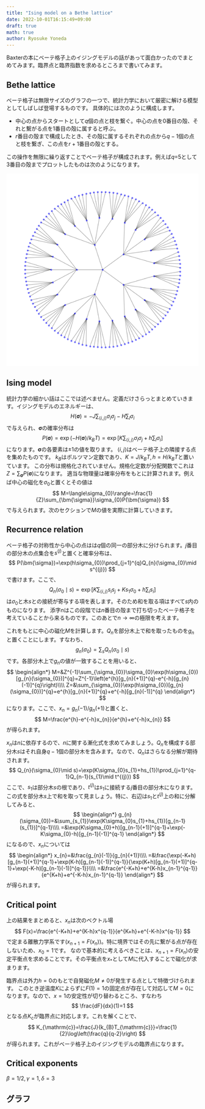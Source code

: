 ```yaml
---
title: "Ising model on a Bethe lattice"
date: 2022-10-01T16:15:49+09:00
draft: true
math: true
author: Ryosuke Yoneda
---
```


Baxterの本にベーテ格子上のイジングモデルの話があって面白かったのでまとめてみます。臨界点と臨界指数を求めるところまで書いてみます。

## Bethe lattice

ベーテ格子は無限サイズのグラフの一つで、統計力学において厳密に解ける模型としてしばしば登場するものです。
具体的には次のように構成します。

- 中心の点からスタートとして$q$個の点と枝を繋ぐ。中心の点を$0$番目の殻、それと繋がる点を$1$番目の殻に属すると呼ぶ。
- $r$番目の殻まで構成したとき、その殻に属するそれぞれの点から$q-1$個の点と枝を繋ぎ、この点を$r+1$番目の殻とする。

この操作を無限に繰り返すことでベーテ格子が構成されます。例えば$q=$5として3番目の殻までプロットしたものは次のようになります。

![](bethe_lattice.png)

## Ising model
統計力学の細かい話はここでは述べません。定義だけさらっとまとめていきます。イジングモデルのエネルギーは、
$$
H(\bm{\sigma})=-J\sum_{\langle i,j\rangle}\sigma_{i}\sigma_{j}-H\sum_{i}\sigma_{i}
$$
で与えられ、$\bm{\sigma}$の確率分布は
$$
P(\bm{\sigma})=\exp(-H(\bm{\sigma})/k_{B}T)=\exp\left[K\sum_{\langle i,j\rangle}\sigma_{i}\sigma_{j}+h\sum_{i}\sigma_{i}\right]
$$
になります。$\bm{\sigma}$の各要素は$\pm1$の値を取ります。
$\langle i,j\rangle$はベーテ格子上の隣接する点を集めたものです。
$k_{B}$はボルツマン定数であり、$K=J/k_{B}T,h=H/k_{B}T$と置いています。
この分布は規格化されていません。規格化定数が分配関数でこれは$Z=\sum_{\bm{\sigma}}P(\bm{\sigma})$になります。
適当な物理量は確率分布をもとに計算されます。例えば中心の磁化を$\sigma_{0}$と置くとその値は
$$
M=\langle\sigma_{0}\rangle=\frac{1}{Z}\sum_{\bm{\sigma}}\sigma_{0}P(\bm{\sigma})
$$
で与えられます。次のセクションで$M$の値を実際に計算していきます。

## Recurrence relation

ベーテ格子の対称性から中心の点はは$q$個の同一の部分木に分けられます。$j$番目の部分木の点集合を$s^{(j)}$と置くと確率分布は、
$$
P(\bm{\sigma})=\exp(h\sigma_{0})\prod_{j=1}^{q}Q_{n}(\sigma_{0}\mid s^{(j)})
$$
で書けます。ここで、
$$
Q_{n}(\sigma_{0}\mid s) = \exp\left[K\sum_{\langle i,j\rangle}s_{i}s_{j}+Ks_{1}\sigma_{0}+h\sum_{i}s_{i}\right]
$$
は$\sigma_{0}$と木$s$との接続が寄与する項を表します。そのため和を取る項はすべて$s$内のものになります。
添字$n$はこの段階では$n$番目の殻まで打ち切ったベーテ格子を考えていることから来るものです。このあとで$n\to\infty$の極限を考えます。

これをもとに中心の磁化$M$を計算します。$Q_{n}$を部分木上で和を取ったものを$g_{n}$と置くことにします。すなわち、
$$
g_{n}(\sigma_{0})=\sum_{s}Q_{n}(\sigma_{0}\mid s)
$$
です。各部分木上で$g_{n}$の値が一致することを用いると、
$$
\begin{align*}
M=&Z^{-1}\sum_{\sigma_{0}}\sigma_{0}\exp(h\sigma_{0})[g_{n}(\sigma_{0})]^{q}=Z^{-1}\left(e^{h}[g_{n}(+1)]^{q}-e^{-h}[g_{n}(-1)]^{q}\right)\\\\
Z=&\sum_{\sigma_{0}}\exp(h\sigma_{0})[g_{n}(\sigma_{0})]^{q}=e^{h}[g_{n}(+1)]^{q}+e^{-h}[g_{n}(-1)]^{q}
\end{align*}
$$
になります。ここで、$x_{n}=g_{n}(-1)/g_{n}(+1)$と置くと、
$$
M=\frac{e^{h}-e^{-h}x_{n}}{e^{h}+e^{-h}x_{n}}
$$
が得られます。

$x_{n}$は$n$に依存するので、$n$に関する漸化式を求めてみましょう。$Q_{n}$を構成する部分木$s$はそれ自身$q-1$個の部分木を含みます。なので、$Q_{n}$はさらなる分解が期待されます。
$$
Q_{n}(\sigma_{0}\mid s)=\exp(K\sigma_{0}s_{1}+hs_{1})\prod_{j=1}^{q-1}Q_{n-1}(s_{1}\mid t^{(j)})
$$
ここで、$s_{1}$は部分木$s$の根であり、$t^{(j)}$は$s_{1}$に接続する$j$番目の部分木になります。
この式を部分木$s$上で和を取って見ましょう。特に、右辺は$s_{1}$と$t^{(j)}$上の和に分解してみると、
$$
\begin{align*}
g_{n}(\sigma_{0})=&\sum_{s_{1}}\exp(K\sigma_{0}s_{1}+hs_{1})[g_{n-1}(s_{1})]^{q-1}\\\\
=&\exp(K\sigma_{0}+h)[g_{n-1}(+1)]^{q-1}+\exp(-K\sigma_{0}-h)[g_{n-1}(-1)]^{q-1}
\end{align*}
$$
になるので、$x_{n}$については
$$
\begin{align*}
x_{n}=&\frac{g_{n}(-1)}{g_{n}(+1)}\\\\
=&\frac{\exp(-K+h)[g_{n-1}(+1)]^{q-1}+\exp(K-h)[g_{n-1}(-1)]^{q-1}}{\exp(K+h)[g_{n-1}(+1)]^{q-1}+\exp(-K-h)[g_{n-1}(-1)]^{q-1}}\\\\
=&\frac{e^{-K+h}+e^{K-h}x_{n-1}^{q-1}}{e^{K+h}+e^{-K-h}x_{n-1}^{q-1}}
\end{align*}
$$
が得られます。

## Critical point
上の結果をまとめると、$x_{n}$は次のベクトル場
$$
F(x)=\frac{e^{-K+h}+e^{K-h}x^{q-1}}{e^{K+h}+e^{-K-h}x^{q-1}}
$$
で定まる離散力学系です($x_{n+1}=F(x_{n})$)。特に境界ではその先に繋がる点が存在しないため、$x_{0}=1$です。
なので基本的に考えるべきことは、$x_{n+1}=F(x_{n})$の安定平衡点を求めることです。その平衡点を$x_{\ast}$として$M$に代入することで磁化が求まります。

臨界点は外力$h=0$のもとで自発磁化$M\ne0$が発生する点として特徴づけられます。
このとき逆温度$K$によらずに$F(1)=1$の固定点が存在して対応して$M=0$になります。なので、$x=1$の安定性が切り替わるところ、すなわち
$$
\frac{dF}{dx}(1)=1
$$
となる点$K_{\mathrm{c}}$が臨界点に対応します。これを解くことで、
$$
K_{\mathrm{c}}=\frac{J}{k_{B}T_{\mathrm{c}}}=\frac{1}{2}\log\left(\frac{q}{q-2}\right)
$$
が得られます。これがベーテ格子上のイジングモデルの臨界点になります。

## Critical exponents
$\beta=1/2,\gamma=1,\delta=3$

## グラフ